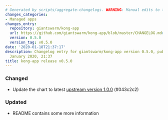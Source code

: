 ```yaml
---
# Generated by scripts/aggregate-changelogs. WARNING: Manual edits to this files will be overwritten.
changes_categories:
- Managed apps
changes_entry:
  repository: giantswarm/kong-app
  url: https://github.com/giantswarm/kong-app/blob/master/CHANGELOG.md#v050
  version: 0.5.0
  version_tag: v0.5.0
date: '2020-01-18T21:37:17'
description: Changelog entry for giantswarm/kong-app version 0.5.0, published on 18
  January 2020, 21:37
title: kong-app release v0.5.0
---
```


### Changed
- Update the chart to latest [upstream version 1.0.0](https://github.com/Kong/charts) (#043c2c2)
### Updated
- README contains some more information
